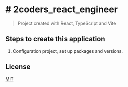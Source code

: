 # # 2coders_react_engineer
> Project created with React, TypeScript and Vite

## Steps to create this application
1. Configuration project, set up packages and versions.

## License 
[MIT](https://opensource.org/licenses/MIT)